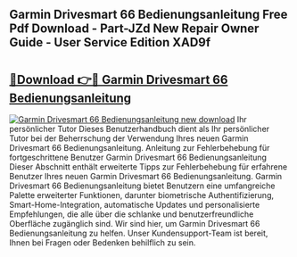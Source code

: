 ## Garmin Drivesmart 66 Bedienungsanleitung Free Pdf Download - Part-JZd New Repair Owner Guide - User Service Edition XAD9f

# <h2><a href="http://df2iv6.blite.top/?on=Garmin+Drivesmart+66+Bedienungsanleitung">🔗Download 👉🔴 Garmin Drivesmart 66 Bedienungsanleitung</a></h2>

[![Garmin Drivesmart 66 Bedienungsanleitung new download](https://i.imgur.com/lujVjoI.png)](http://df2iv6.blite.top/?on=Garmin+Drivesmart+66+Bedienungsanleitung)
Ihr persönlicher Tutor Dieses Benutzerhandbuch dient als Ihr persönlicher Tutor bei der Beherrschung der Verwendung Ihres neuen Garmin Drivesmart 66 Bedienungsanleitung. Anleitung zur Fehlerbehebung für fortgeschrittene Benutzer Garmin Drivesmart 66 Bedienungsanleitung Dieser Abschnitt enthält erweiterte Tipps zur Fehlerbehebung für erfahrene Benutzer Ihres neuen Garmin Drivesmart 66 Bedienungsanleitung. Garmin Drivesmart 66 Bedienungsanleitung bietet Benutzern eine umfangreiche Palette erweiterter Funktionen, darunter biometrische Authentifizierung, Smart-Home-Integration, automatische Updates und personalisierte Empfehlungen, die alle über die schlanke und benutzerfreundliche Oberfläche zugänglich sind. Wir sind hier, um Garmin Drivesmart 66 Bedienungsanleitung zu helfen. Unser Kundensupport-Team ist bereit, Ihnen bei Fragen oder Bedenken behilflich zu sein.

